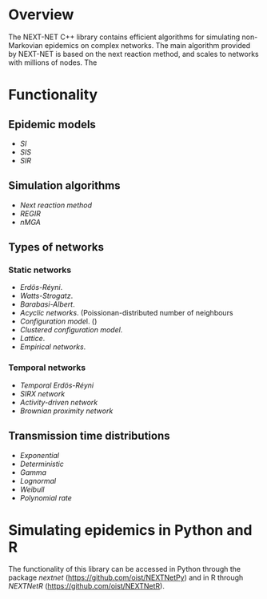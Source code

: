 # Overview

The NEXT-NET C++ library contains efficient algorithms for simulating non-Markovian epidemics on complex networks. The main algorithm provided by
NEXT-NET is based on the next reaction method, and scales to networks with millions of nodes. The 

# Functionality

## Epidemic models

* *SI*
* *SIS*
* *SIR*

## Simulation algorithms

* *Next reaction method*
* *REGIR*
* *nMGA*

## Types of networks

### Static networks

* *Erdös-Réyni*. 
* *Watts-Strogatz*.
* *Barabasi-Albert*.
* *Acyclic networks*. (Poissionan-distributed number of neighbours
* *Configuration mode*l. ()
* *Clustered configuration model*.
* *Lattice*.
* *Empirical networks*.

### Temporal networks

* *Temporal Erdös-Réyni*
* *SIRX network*
* *Activity-driven network*
* *Brownian proximity network*

## Transmission time distributions

* *Exponential*
* *Deterministic*
* *Gamma*
* *Lognormal*
* *Weibull*
* *Polynomial rate*

# Simulating epidemics in Python and R

The functionality of this library can be accessed in Python through the package
*nextnet* (https://github.com/oist/NEXTNetPy) and in R through *NEXTNetR*
(https://github.com/oist/NEXTNetR).
